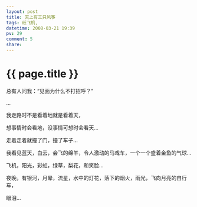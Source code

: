```yaml
---
layout: post
title: 天上有三只风筝
tags: 纸飞机,
datetime: 2008-03-21 19:39
pv: 29
comment: 5
share: 
---
```


{{ page.title }}
================

 <p>总有人问我：&ldquo;见面为什么不打招呼？&rdquo;</p><p>...</p><p>我走路时不是看着地就是看着天，</p><p>想事情时会看地，没事情可想时会看天...</p><p>走着走着就撞了门，撞了车子...</p><p>我看见蓝天，白云，会飞的绵羊，令人激动的马戏车，一个一个盛着金鱼的气球...</p><p>飞机，阳光，彩虹，绿草，梨花，和笑脸...</p><p>夜晚，有银河，月晕，流星，水中的灯花，落下的烟火，雨光，飞向月亮的自行车，</p><p>眼泪...</p> 

